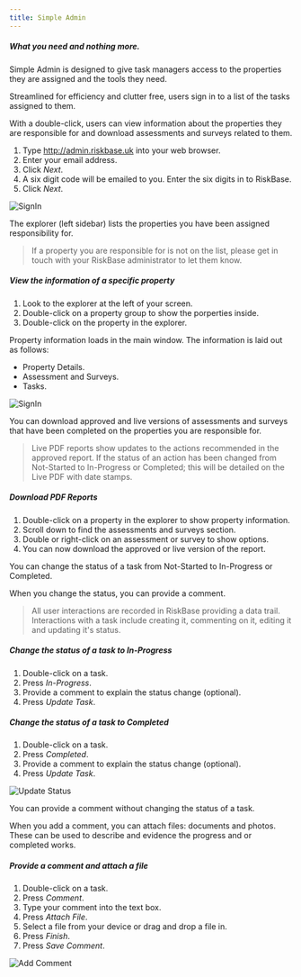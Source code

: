 ```yaml
---
title: Simple Admin
---
```


##### What you need and nothing more.

Simple Admin is designed to give task managers access to the properties they are assigned and the tools they need.

Streamlined for efficiency and clutter free, users sign in to a list of the tasks assigned to them.

With a double-click, users can view information about the properties they are responsible for and download assessments and surveys related to them.

1. Type http://admin.riskbase.uk into your web browser.
1. Enter your email address.
1. Click *Next*.
1. A six digit code will be emailed to you. Enter the six digits in to RiskBase.
1. Click *Next*.

![SignIn](/img/support/admin/signin.webp "SignIn")

The explorer (left sidebar) lists the properties you have been assigned responsibility for.

> If a property you are responsible for is not on the list, please get in touch with your RiskBase administrator to let them know.

##### View the information of a specific property

1. Look to the explorer at the left of your screen.
1. Double-click on a property group to show the porperties inside.
1. Double-click on the property in the explorer.

Property information loads in the main window. The information is laid out as follows:

* Property Details.
* Assessment and Surveys.
* Tasks.

![SignIn](/img/support/admin/propertyinfo.webp "Property Information")

You can download approved and live versions of assessments and surveys that have been completed on the properties you are responsible for.

> Live PDF reports show updates to the actions recommended in the approved report. If the status of an action has been changed from Not-Started to In-Progress or Completed; this will be detailed on the Live PDF with date stamps.

##### Download PDF Reports

1. Double-click on a property in the explorer to show property information.
1. Scroll down to find the assessments and surveys section.
1. Double or right-click on an assessment or survey to show options.
1. You can now download the approved or live version of the report.

You can change the status of a task from Not-Started to In-Progress or Completed.

When you change the status, you can provide a comment.

> All user interactions are recorded in RiskBase providing a data trail. Interactions with a task include creating it, commenting on it, editing it and updating it's status.

##### Change the status of a task to In-Progress

1. Double-click on a task.
1. Press *In-Progress*.
1. Provide a comment to explain the status change (optional).
1. Press *Update Task*.

##### Change the status of a task to Completed

1. Double-click on a task.
1. Press *Completed*.
1. Provide a comment to explain the status change (optional).
1. Press *Update Task*.

![Update Status](/img/support/admin/taskupdatestatus.webp "Update Status")

You can provide a comment without changing the status of a task.

When you add a comment, you can attach files: documents and photos. These can be used to describe and evidence the progress and or completed works.

##### Provide a comment and attach a file

1. Double-click on a task.
1. Press *Comment*.
1. Type your comment into the text box.
1. Press *Attach File*.
1. Select a file from your device or drag and drop a file in.
1. Press *Finish*.
1. Press *Save Comment*.

![Add Comment](/img/support/admin/taskaddcomment.webp "Add Comment")
